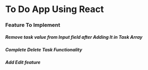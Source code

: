 # To Do App Using React

### Feature To Implement

##### Remove task value from Input field after Adding It in Task Array
##### Complete Delete Task Functionality 
##### Add Edit feature